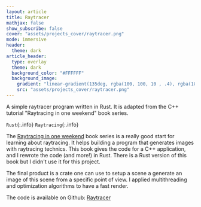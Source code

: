 ```yaml
---
layout: article
title: Raytracer
mathjax: false
show_subscribe: false
cover: "assets/projects_cover/raytracer.png"
mode: immersive
header:
  theme: dark
article_header:
  type: overlay
  theme: dark
  background_color: "#FFFFFF"
  background_image:
    gradient: "linear-gradient(135deg, rgba(100, 100, 10 , .4), rgba(100, 10, 10, .4))"
    src: "assets/projects_cover/raytracer.png"
---
```


A simple raytracer program written in Rust. It is adapted from the C++ tutorial "Raytracing in one weekend" book series.

<!--more-->

`Rust`{:.info} `Raytracing`{:.info}

The [Raytracing in one weekend](https://raytracing.github.io/) book series is a really good start for learning about raytracing. It helps building a program that generates images with raytracing technics. This book gives the code for a C++ application, and I rewrote the code (and more!) in Rust. There is a Rust version of this book but I didn't use it for this project.

The final product is a crate one can use to setup a scene a generate an image of this scene from a specific point of view. I applied multithreading and optimization algorithms to have a fast render.

The code is available on Github: [Raytracer](https://github.com/AntoineRR/raytracer)